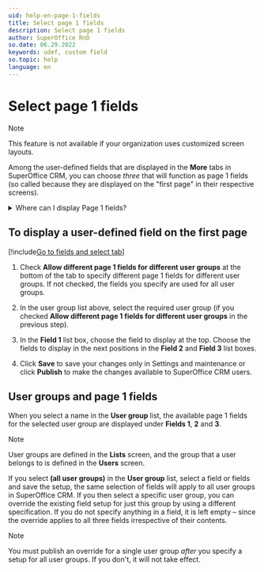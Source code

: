 ```yaml
---
uid: help-en-page-1-fields
title: Select page 1 fields
description: Select page 1 fields
author: SuperOffice RnD
so.date: 06.29.2022
keywords: udef, custom field
so.topic: help
language: en
---
```


# Select page 1 fields

> [!NOTE]
> This feature is not available if your organization uses customized screen layouts.

Among the user-defined fields that are displayed in the **More** tabs in SuperOffice CRM, you can choose *three* that will function as page 1 fields (so called because they are displayed on the "first page" in their respective screens).

<details><summary>Where can I display Page 1 fields?</summary>

[!include[List](includes/list-page-1-field-locations.md)]

</details>

## To display a user-defined field on the first page

[!include[Go to fields and select tab](includes/goto-fields.md)]

1. Check **Allow different page 1 fields for different user groups** at the bottom of the tab to specify different page 1 fields for different user groups. If not checked, the fields you specify are used for all user groups.

1. In the user group list above, select the required user group (if you checked **Allow different page 1 fields for different user groups** in the previous step).

1. In the **Field 1** list box, choose the field to display at the top. Choose the fields to display in the next positions in the **Field 2** and **Field 3** list boxes.

1. Click **Save** to save your changes only in Settings and maintenance or click **Publish** to make the changes available to SuperOffice CRM users.

## User groups and page 1 fields

When you select a name in the **User group** list, the available page 1 fields for the selected user group are displayed under **Fields 1**, **2** and **3**.

> [!NOTE]
> User groups are defined in the **Lists** screen, and the group that a user belongs to is defined in the **Users** screen.

If you select **(all user groups)** in the **User group** list, select a field or fields and save the setup, the same selection of fields will apply to all user groups in SuperOffice CRM. If you then select a specific user group, you can override the existing field setup for just this group by using a different specification. If you do not specify anything in a field, it is left empty – since the override applies to all three fields irrespective of their contents.

> [!NOTE]
> You must publish an override for a single user group *after* you specify a setup for all user groups. If you don't, it will not take effect.

<!-- Referenced links -->

<!-- Referenced images -->
